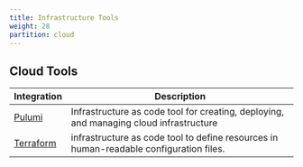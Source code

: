 ```yaml
---
title: Infrastructure Tools
weight: 28
partition: cloud
---
```


## Cloud Tools

| Integration                         | Description                                                                                 |
| ----------------------------------- | ------------------------------------------------------------------------------------------- |
| [Pulumi](/documentation/cloud-tools/pulumi/)                 | Infrastructure as code tool for creating, deploying, and managing cloud infrastructure      |
| [Terraform](/documentation/cloud-tools/terraform/)           | infrastructure as code tool to define resources in human-readable configuration files.      |

